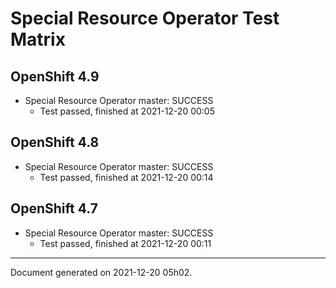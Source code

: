 
Special Resource Operator Test Matrix
=====================================

OpenShift 4.9
-------------



* Special Resource Operator master: SUCCESS
  - Test passed, finished at 2021-12-20 00:05

OpenShift 4.8
-------------



* Special Resource Operator master: SUCCESS
  - Test passed, finished at 2021-12-20 00:14

OpenShift 4.7
-------------



* Special Resource Operator master: SUCCESS
  - Test passed, finished at 2021-12-20 00:11

---
Document generated on 2021-12-20 05h02.
